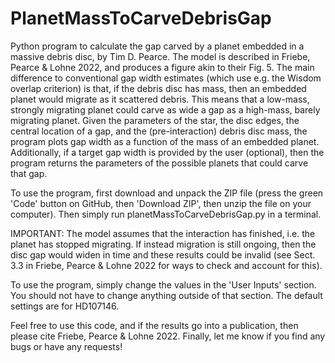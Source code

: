 # PlanetMassToCarveDebrisGap

Python program to calculate the gap carved by a planet embedded in a
massive debris disc, by Tim D. Pearce. The model is described in 
Friebe, Pearce & Lohne 2022, and produces a figure akin to their Fig. 5.
The main difference to conventional gap width estimates (which use e.g. 
the Wisdom overlap criterion) is that, if the debris disc has mass, then
an embedded planet would migrate as it scattered debris. This means that 
a low-mass, strongly migrating planet could carve as wide a gap as a 
high-mass, barely migrating planet. Given the parameters of the star, the
disc edges, the central location of a gap, and the (pre-interaction) 
debris disc mass, the program plots gap width as a function of the mass 
of an embedded planet. Additionally, if a target gap width is provided by
the user (optional), then the program returns the parameters of the 
possible planets that could carve that gap. 

To use the program, first download and unpack the ZIP file (press the green 'Code' button on GitHub, then 'Download ZIP', then unzip the file on your computer). Then simply run planetMassToCarveDebrisGap.py in a terminal.

IMPORTANT: The model assumes that the interaction has finished, i.e. the 
planet has stopped migrating. If instead migration is still ongoing, then
the disc gap would widen in time and these results could be invalid (see 
Sect. 3.3 in Friebe, Pearce & Lohne 2022 for ways to check and account 
for this).

To use the program, simply change the values in the 'User Inputs' section.
You should not have to change anything outside of that section. The 
default settings are for HD107146.

Feel free to use this code, and if the results go into a publication,
then please cite Friebe, Pearce & Lohne 2022. Finally, let me know if you
find any bugs or have any requests!
